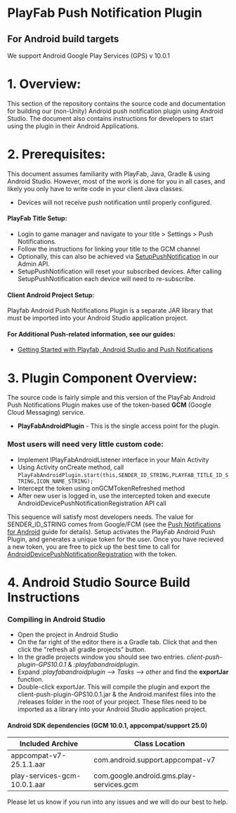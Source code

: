 # PlayFab Push Notification Plugin

## For Android build targets

We support Android Google Play Services (GPS) v 10.0.1

# 1. Overview:

This section of the repository contains the source code and documentation for building our (non-Unity) Android push notification plugin using Android Studio. The document also contains instructions for developers to start using the plugin in their Android Applications.

# 2. Prerequisites:

This document assumes familiarity with PlayFab, Java, Gradle & using Android Studio.  However, most of the work is done for you in all cases, and likely you only have to write code in your client Java classes.

* Devices will not receive push notification until properly configured.

#### PlayFab Title Setup:
  * Login to game manager and navigate to your title > Settings > Push Notifications.
  * Follow the instructions for linking your title to the GCM channel
  * Optionally, this can also be achieved via [SetupPushNotification](https://api.playfab.com/Documentation/Admin/method/SetupPushNotification) in our Admin API.
  * SetupPushNotification will reset your subscribed devices. After calling SetupPushNotification each device will need to re-subscribe. 

#### Client Android Project Setup:
Playfab Android Push Notifications Plugin is a separate JAR library that must be imported into your Android Studio application project.

#### For Additional Push-related information, see our guides:
  * [Getting Started with Playfab, Android Studio and Push Notifications](#)

# 3. Plugin Component Overview:

The source code is fairly simple and this version of the PlayFab Android Push Notifications Plugin makes use of the token-based **GCM** (Google Cloud Messaging) service.  

* **PlayFabAndroidPlugin** -  This is the single access point for the plugin.

### Most users will need very little custom code:

* Implement IPlayFabAndroidListener interface in your Main Activity
* Using Activity onCreate method, call ```PlayFabAndroidPlugin.start(this,SENDER_ID_STRING,PLAYFAB_TITLE_ID_STRING,ICON_NAME_STRING);```
* Intercept the token using onGCMTokenRefreshed method
* After new user is logged in, use the intercepted token and execute AndroidDevicePushNotificationRegistration API call

This sequence will satisfy most developers needs. The value for SENDER_ID_STRING comes from Google/FCM (see the [Push Notifications for Android](https://api.playfab.com/docs/tutorials/landing-players/push-notification-basics/push-notifications-for-android) guide for details). Setup activates the PlayFab Android Push Plugin, and generates a unique token for the user. Once you have recieved a new token, you are free to pick up the best time to call for [AndroidDevicePushNotificationRegistration](https://api.playfab.com/documentation/client/method/AndroidDevicePushNotificationRegistration) with the token.

# 4. Android Studio Source Build Instructions

### Compiling in Android Studio
*	Open the project in Android Studio
*	On the far right of the editor there is a Gradle tab.  Click that and then click the "refresh all gradle projects" button.
*	In the gradle projects window you should see two entries.  *client-push-plugin-GPS10.0.1* & *:playfabandroidplugin*. 
* Expand *:playfabandroidplugin --> Tasks --> other* and find the **exportJar** function.
*	Double-click exportJar. This will compile the plugin and export the client-push-plugin-GPS10.0.1.jar & the Android.manifest files into the /releases folder in the root of your project.  These files need to be imported as a library into your Android Studio application project.


#### Android SDK dependencies (GCM 10.0.1, appcompat/support 25.0)

Included Archive | Class Location
--- |  ---
appcompat-v7-25.1.1.aar | com.android.support.appcompat-v7 
play-services-gcm-10.0.1.aar | com.google.android.gms.play-services.gcm

Please let us know if you run into any issues and we will do our best to help.

